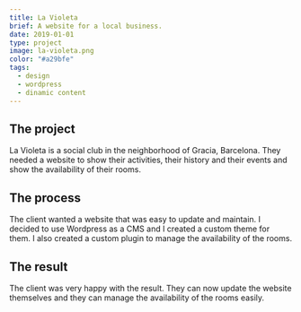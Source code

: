 ```yaml
---
title: La Violeta
brief: A website for a local business.
date: 2019-01-01
type: project
image: la-violeta.png
color: "#a29bfe"
tags:
  - design
  - wordpress
  - dinamic content
---
```


## The project

La Violeta is a social club in the neighborhood of Gracia, Barcelona. They needed a website to show their activities, their history and their events and show the availability of their rooms.

## The process

The client wanted a website that was easy to update and maintain. I decided to use Wordpress as a CMS and I created a custom theme for them. I also created a custom plugin to manage the availability of the rooms.

## The result

The client was very happy with the result. They can now update the website themselves and they can manage the availability of the rooms easily.
